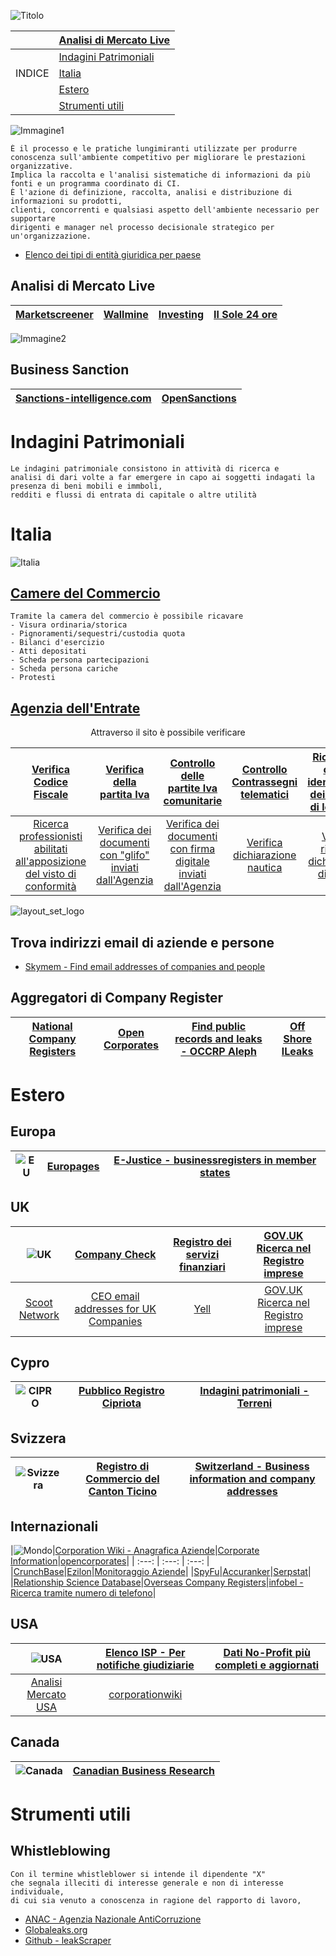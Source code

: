 ![Titolo](https://user-images.githubusercontent.com/98583912/199370645-c7413e35-f793-4537-81ed-cdb85ce02ead.gif)


||[Analisi di Mercato Live](https://github.com/CScorza/CORPINT-Corporate-Intelligence/edit/main/README.md#analisi-di-mercato-live)
| :---: | :--- |
||[Indagini Patrimoniali](https://github.com/CScorza/CORPINT-Corporate-Intelligence/edit/main/README.md#indagini-patrimoniali)
|INDICE|[Italia](https://github.com/CScorza/CORPINT-Corporate-Intelligence/edit/main/README.md#italia)
||[Estero](https://github.com/CScorza/CORPINT-Corporate-Intelligence/edit/main/README.md#estero)
||[Strumenti utili](https://github.com/CScorza/CORPINT-Corporate-Intelligence/edit/main/README.md#strumenti-utili)|


![Immagine1](https://user-images.githubusercontent.com/98583912/199541265-6a80c99a-f964-4626-9074-91a93e3e79b6.gif)
```
È il processo e le pratiche lungimiranti utilizzate per produrre 
conoscenza sull'ambiente competitivo per migliorare le prestazioni organizzative.
Implica la raccolta e l'analisi sistematiche di informazioni da più fonti e un programma coordinato di CI. 
È l'azione di definizione, raccolta, analisi e distribuzione di informazioni su prodotti, 
clienti, concorrenti e qualsiasi aspetto dell'ambiente necessario per supportare 
dirigenti e manager nel processo decisionale strategico per un'organizzazione.
```
- [Elenco dei tipi di entità giuridica per paese](https://en.wikipedia.org/wiki/List_of_legal_entity_types_by_country)

## Analisi di Mercato Live


|[Marketscreener](https://www.marketscreener.com/)|[Wallmine](https://pl.wallmine.com/)|[Investing](https://it.investing.com/)|[Il Sole 24 ore](https://www.ilsole24ore.com/)|
| :---: | :---: | :---: | :---: |

![Immagine2](https://user-images.githubusercontent.com/98583912/199372706-5dac3d74-e8f1-41dd-bda0-66b180c95a52.gif)


## Business Sanction

|[Sanctions-intelligence.com](https://www.sanctions-intelligence.com/about/)|[OpenSanctions](https://www.opensanctions.org/)|
| :---: | :---: |

# Indagini Patrimoniali
```](
Le indagini patrimoniale consistono in attività di ricerca e 
analisi di dari volte a far emergere in capo ai soggetti indagati la presenza di beni mobili e immboli,
redditi e flussi di entrata di capitale o altre utilità
```
# Italia
![Italia](https://user-images.githubusercontent.com/98583912/199543084-4f9fd457-bcc9-43ab-9b87-b2b1946725aa.gif)
## [Camere del Commercio](https://www.camcom.gov.it/)
```
Tramite la camera del commercio è possibile ricavare
- Visura ordinaria/storica
- Pignoramenti/sequestri/custodia quota
- Bilanci d'esercizio
- Atti depositati
- Scheda persona partecipazioni
- Scheda persona cariche
- Protesti
```

## [Agenzia dell'Entrate](https://www.agenziaentrate.gov.it/portale/)
<p align="center">Attraverso il sito è possibile verificare</p>

|[Verifica Codice Fiscale](https://telematici.agenziaentrate.gov.it/VerificaCF/Scegli.do?parameter=verificaCf)|[Verifica della partita Iva](https://www.agenziaentrate.gov.it/portale/web/guest/verifica-della-partita-iva)|[Controllo delle partite Iva comunitarie](https://www.agenziaentrate.gov.it/portale/web/guest/controllo-delle-partite-iva-comunitarie)|[Controllo Contrassegni telematici](https://www.agenziaentrate.gov.it/portale/web/guest/controllo-contrassegni-telematici)|[Ricerca del codice identificativo dei contratti di locazione](https://www.agenziaentrate.gov.it/portale/web/guest/ricerca-del-codice-identificativo-dei-contratti-di-locazione)|
| :---: | :---: | :---: |:---: | :---: |
|[Ricerca professionisti abilitati all'apposizione del visto di conformità](https://www.agenziaentrate.gov.it/portale/web/guest/ricerca-professionisti-abilitati-all-apposizione-del-visto-di-conformit%C3%A0)|[Verifica dei documenti con "glifo" inviati dall'Agenzia](https://www.agenziaentrate.gov.it/portale/web/guest/servizi/servizitrasversali/verifica/verifica-documenti-glifo-da-agenzia)|[Verifica dei documenti con firma digitale inviati dall'Agenzia](https://www.agenziaentrate.gov.it/portale/web/guest/servizi/servizitrasversali/verifica/verifica-della-firma-digitale-da-agenzia)|[Verifica dichiarazione nautica](https://www.agenziaentrate.gov.it/portale/web/guest/verifica-dichiarazione-nautica)|[Verifica ricevuta dichiarazione di intento](https://www.agenziaentrate.gov.it/portale/web/guest/verifica-ricevuta-dichiarazione-di-intento)|

![layout_set_logo](https://user-images.githubusercontent.com/98583912/196758088-b3171634-33c1-4dc5-8c6f-3dfe7e4a285f.png)

## Trova indirizzi email di aziende e persone
- [Skymem - Find email addresses of companies and people](http://www.skymem.info/)

## Aggregatori di Company Register
|[National Company Registers](https://en.wikipedia.org/wiki/List_of_company_registers)|[Open Corporates](https://opencorporates.com/)|[Find public records and leaks - OCCRP Aleph](https://data.occrp.org/)|[Off Shore lLeaks](https://offshoreleaks.icij.org/)|
| :---: | :---: | :---: | :---: |

# Estero

## Europa
|![EU](https://user-images.githubusercontent.com/98583912/199543152-df291730-6207-46ac-a195-ece15af65d5b.gif)|[Europages](http://www.europages.co.uk/)|[E-Justice - businessregisters in member states](https://e-justice.europa.eu/content_business_registers_in_member_states-106-en.do)|
| :---: | :---: | :---: |

## UK
|![UK](https://user-images.githubusercontent.com/98583912/199543213-97e9ed5c-fb57-435e-8aca-e7e123f940ff.gif)|[Company Check](https://companycheck.co.uk/)|[Registro dei servizi finanziari](https://register.fca.org.uk/s/)|[GOV.UK Ricerca nel Registro imprese](https://find-and-update.company-information.service.gov.uk/)|
| :---: | :---: | :---: | :---: |
|[Scoot Network](http://www.scoot.co.uk/)|[CEO email addresses for UK Companies](https://www.ceoemail.com/)|[Yell](https://www.yell.com/)|[GOV.UK Ricerca nel Registro imprese](https://find-and-update.company-information.service.gov.uk/)|


## Cypro
|![CIPRO](https://user-images.githubusercontent.com/98583912/199543263-70f9ffb5-420a-49e7-b46a-2a454cbddf41.gif)|[Pubblico Registro Cipriota](https://efiling.drcor.mcit.gov.cy/DrcorPublic/SearchForm.aspx?sc=0&lang=EN)|[Indagini patrimoniali - Terreni](https://eservices.dls.moi.gov.cy/#/national/geoportalmapviewer)|
| :---: | :---: | :---: |

## Svizzera
|![Svizzera](https://user-images.githubusercontent.com/98583912/199543300-2f70e288-6fcc-43c4-bc98-2cca25c280d9.gif)|[Registro di Commercio del Canton Ticino](https://ti.chregister.ch/cr-portal/suche/suche.xhtml)|[Switzerland - Business information and company addresses](https://business-monitor.ch/en)|
| :---: | :---: | :---: |


## Internazionali
|![Mondo](https://user-images.githubusercontent.com/98583912/199543480-c53d28dc-f1a9-476c-b989-d1122d41c2ec.gif)|[Corporation Wiki - Anagrafica Aziende](https://www.corporationwiki.com/)|[Corporate Information](http://www.corporateinformation.com/)|[opencorporates](https://opencorporates.com/)|
| :---: | :---: | :---: |
|[CrunchBase](https://www.crunchbase.com/)|[Ezilon](http://www.ezilon.com/)|[Monitoraggio Aziende](https://www.owler.com/)|
|[SpyFu](http://www.spyfu.com/)|[Accuranker](https://www.accuranker.com/)|[Serpstat](https://serpstat.com/)|
|[Relationship Science Database](https://relationshipscience.com/)|[Overseas Company Registers](https://www.gov.uk/government/publications/overseas-registries/overseas-registries)|[infobel - Ricerca tramite numero di telefono](https://www.infobel.com/fr/world)|

## USA

|![USA](https://user-images.githubusercontent.com/98583912/199543550-4b378fba-38ef-494e-8bb5-a388df545029.gif)|[Elenco ISP - Per notifiche giudiziarie](https://www.search.org/resources/isp-list/)|[Dati No-Profit più completi e aggiornati](http://www.guidestar.org/)|
| :---: | :---: | :---: |
|[Analisi Mercato USA](https://www.financecharts.com/)|[corporationwiki](https://www.corporationwiki.com/companies/)||

## Canada
|![Canada](https://user-images.githubusercontent.com/98583912/199543594-a50b57c1-226a-47d7-8cd9-1a061b02ca38.gif)|[Canadian Business Research](https://www.canada.ca/en/services/business/research.html)|
| :---: | :---: |


# Strumenti utili

## Whistleblowing
```
Con il termine whistleblower si intende il dipendente "X" 
che segnala illeciti di interesse generale e non di interesse individuale, 
di cui sia venuto a conoscenza in ragione del rapporto di lavoro, 
```
- [ANAC - Agenzia Nazionale AntiCorruzione ](https://www.anticorruzione.it/-/whistleblowing)
- [Globaleaks.org](https://www.globaleaks.org/)
- [Github - leakScraper](https://github.com/Acceis/leakScraper/wiki/leakScraper)
